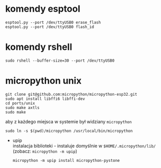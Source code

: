# komendy esptool

    esptool.py --port /dev/ttyUSB0 erase_flash
    esptool.py --port /dev/ttyUSB0 flash_id


# komendy rshell

    sudo rshell --buffer-size=30 --port /dev/ttyUSB0 

# micropython unix
    git clone git@github.com:micropython/micropython-esp32.git
    sudo apt install libffi6 libffi-dev
    cd ports/unix
    sudo make axtls
    sudo make
aby z każdego miejsca w systemie był widziany `micropython`  

    sudo ln -s $(pwd)/micropython /usr/local/bin/micropython

- upip  
instalacja biblioteki - instaluje domyślnie w `$HOME/.micropython/lib/`  
(zobacz: `micropython -m upip`)

      micropython -m upip install micropython-pystone